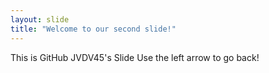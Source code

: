 ```yaml
---
layout: slide
title: "Welcome to our second slide!"
---
```

This is GitHub JVDV45's Slide
Use the left arrow to go back!